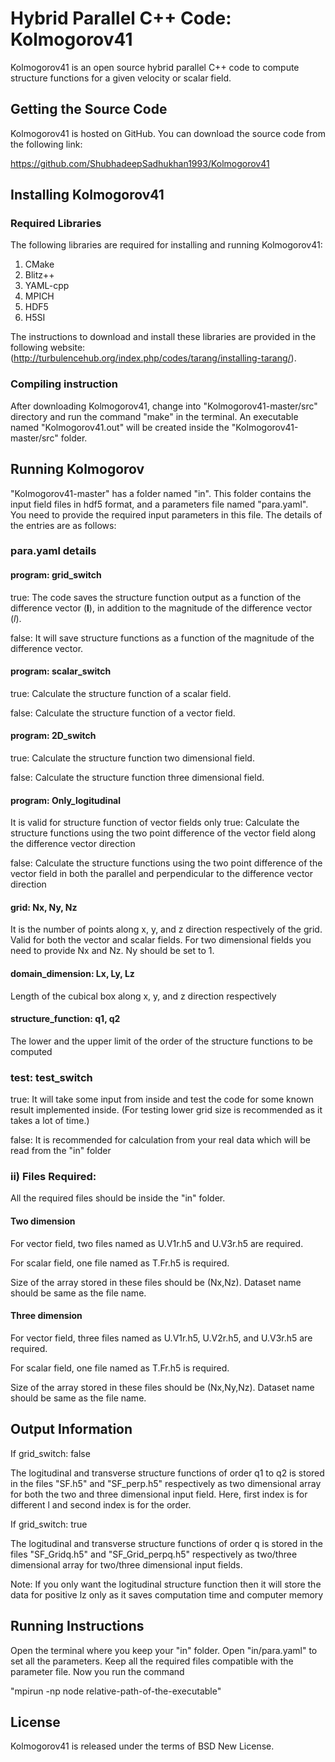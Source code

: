 # Hybrid Parallel C++ Code: Kolmogorov41

Kolmogorov41 is an open source hybrid parallel C++ code to compute structure functions for a given velocity or scalar field.

## Getting the Source Code

Kolmogorov41 is hosted on GitHub. You can download the source code from the following link:

https://github.com/ShubhadeepSadhukhan1993/Kolmogorov41

## Installing Kolmogorov41

### Required Libraries

The following libraries are required for installing and running Kolmogorov41:

1. CMake
2. Blitz++
3. YAML-cpp 
4. MPICH
5. HDF5
6. H5SI

The instructions to download and install these libraries are provided in the following website:(http://turbulencehub.org/index.php/codes/tarang/installing-tarang/).

###  Compiling instruction

After downloading Kolmogorov41, change into "Kolmogorov41-master/src" directory and run the command "make" in the terminal. An executable named "Kolmogorov41.out" will be created inside the "Kolmogorov41-master/src" folder.

## Running Kolmogorov
"Kolmogorov41-master" has a folder named "in". This folder contains the input field files in hdf5 format, and a parameters file named "para.yaml". You need to provide the required input parameters in this file. The details of the entries are as follows:


### para.yaml details

#### program: grid_switch
true:  The code saves the structure function output as a function of the difference vector ($\mathbf{l}$), in addition to the magnitude of the difference vector ($l$).
 
false: It will save structure functions as a function of the magnitude of the difference vector.

#### program: scalar_switch
true: Calculate the structure function of a scalar field. 

false: Calculate the structure function of a vector field. 

#### program: 2D_switch
true: Calculate the structure function two dimensional field. 

false: Calculate the structure function three dimensional field.

#### program: Only_logitudinal
It is valid for structure function of vector fields only
true: Calculate the structure functions using the two point difference of the vector field along the difference vector direction

false: Calculate the structure functions using the two point difference of the vector field in both the parallel and perpendicular to the difference vector direction

#### grid: Nx, Ny, Nz 
It is the number of points along x, y, and z direction respectively of the  grid. Valid for both the vector and scalar fields. 
For two dimensional fields you need to provide Nx and Nz. Ny should be set to 1.


#### domain_dimension: Lx, Ly, Lz
Length of the cubical box along x, y, and z direction respectively 


#### structure_function: q1, q2
The lower and the upper limit of the order of the structure functions to be computed

### test: test_switch
true: It will take some input from inside and test the code for some known result implemented inside. (For testing lower grid size is recommended as it takes a lot of time.)

false: It is recommended for calculation from your real data which will be read from the "in" folder

### ii) Files Required:
All the required files should be inside the "in" folder.
#### Two dimension
For vector field, two files named as U.V1r.h5 and U.V3r.h5 are required.

For scalar field, one file named as T.Fr.h5 is required.

Size of the array stored in these files should be (Nx,Nz). Dataset name should be same as the file name.
#### Three dimension
For vector field, three files named as U.V1r.h5, U.V2r.h5, and U.V3r.h5 are required.

For scalar field, one file named as T.Fr.h5 is required.

Size of the array stored in these files should be (Nx,Ny,Nz). Dataset name should be same as the file name.


## Output Information
If grid_switch: false

The logitudinal and transverse structure functions of order q1 to q2 is stored in the files "SF.h5" and "SF_perp.h5" respectively as two dimensional array for both the two and three dimensional input field. Here, first index is for different l and second index is for the order.

If grid_switch: true

The logitudinal and transverse structure functions of order q is stored in the files "SF_Gridq.h5" and "SF_Grid_perpq.h5" respectively as two/three dimensional array for two/three dimensional input fields. 

Note: If you only want the logitudinal structure function then it will store the data for positive lz only as it saves computation time and computer memory


## Running Instructions
Open the terminal where you keep your "in" folder. Open "in/para.yaml" to set all the parameters. Keep all the required files compatible with the parameter file. Now  you run the command

"mpirun -np node relative-path-of-the-executable"




## License

Kolmogorov41 is released under the terms of BSD New License.

